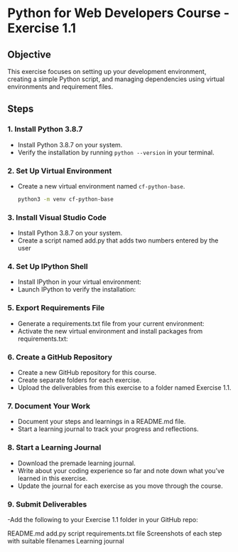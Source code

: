 # Python for Web Developers Course - Exercise 1.1

## Objective
This exercise focuses on setting up your development environment, creating a simple Python script, and managing dependencies using virtual environments and requirement files.

## Steps

### 1. Install Python 3.8.7
- Install Python 3.8.7 on your system.
- Verify the installation by running `python --version` in your terminal.

### 2. Set Up Virtual Environment
- Create a new virtual environment named `cf-python-base`.
  ```bash
  python3 -m venv cf-python-base

### 3. Install Visual Studio Code
- Install Python 3.8.7 on your system.
- Create a script named add.py that adds two numbers entered by the user

### 4. Set Up IPython Shell
- Install IPython in your virtual environment:
- Launch IPython to verify the installation:

### 5. Export Requirements File
- Generate a requirements.txt file from your current environment:
- Activate the new virtual environment and install packages from requirements.txt:

### 6. Create a GitHub Repository
- Create a new GitHub repository for this course.
- Create separate folders for each exercise.
- Upload the deliverables from this exercise to a folder named Exercise 1.1.

### 7. Document Your Work 
- Document your steps and learnings in a README.md file.
- Start a learning journal to track your progress and reflections.

### 8. Start a Learning Journal
- Download the premade learning journal.
- Write about your coding experience so far and note down what you’ve learned in this exercise.
- Update the journal for each exercise as you move through the course.

### 9. Submit Deliverables
-Add the following to your Exercise 1.1 folder in your GitHub repo:

README.md
add.py script
requirements.txt file
Screenshots of each step with suitable filenames
Learning journal

